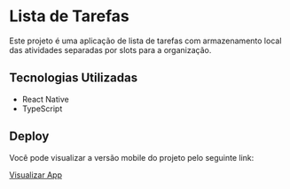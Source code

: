 # Lista de Tarefas

Este projeto é uma aplicação de lista de tarefas com armazenamento local das atividades separadas por slots para a organização.

## Tecnologias Utilizadas

- React Native
- TypeScript

## Deploy

Você pode visualizar a versão mobile do projeto pelo seguinte link:

[Visualizar App](https://expo.dev/preview/update?message=finalizado&updateRuntimeVersion=1.0.0&createdAt=2024-10-17T01%3A39%3A29.641Z&slug=exp&projectId=d1589f0f-0e8b-4f44-aefe-66b78fa1435a&group=d3860eba-c32c-4427-81b9-240773b1914d)
